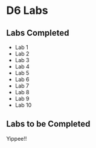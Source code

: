 # D6 Labs

## Labs Completed

- Lab 1
- Lab 2
- Lab 3
- Lab 4
- Lab 5
- Lab 6
- Lab 7
- Lab 8
- Lab 9
- Lab 10
  
## Labs to be Completed

Yippee!!
